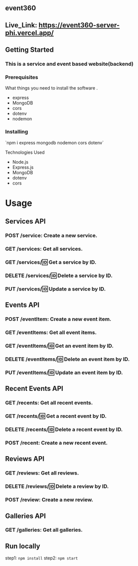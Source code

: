 ## event360

## Live_Link: https://event360-server-phi.vercel.app/

## Getting Started

<h3>This is a service and event based website(backend)</h3>

### Prerequisites

What things you need to install the software .

- express
- MongoDB
- cors
- dotenv
- nodemon


### Installing

<p> `npm i express mongodb nodemon cors dotenv` </p>


Technologies Used
- Node.js
- Express.js
- MongoDB
- dotenv
- cors




# Usage
## Services API
### POST /service: Create a new service.
### GET /services: Get all services.
### GET /services/:id: Get a service by ID.
### DELETE /services/:id: Delete a service by ID.
### PUT /services/:id: Update a service by ID.

## Events API
### POST /eventItem: Create a new event item.
### GET /eventItems: Get all event items.
### GET /eventItems/:id: Get an event item by ID.
### DELETE /eventItems/:id: Delete an event item by ID.
### PUT /eventItems/:id: Update an event item by ID.

## Recent Events API
### GET /recents: Get all recent events.
### GET /recents/:id: Get a recent event by ID.
### DELETE /recents/:id: Delete a recent event by ID.
### POST /recent: Create a new recent event.

## Reviews API
### GET /reviews: Get all reviews.
### DELETE /reviews/:id: Delete a review by ID.
### POST /review: Create a new review.

## Galleries API
### GET /galleries: Get all galleries.

## Run locally
step1: `npm install`
step2: `npm start`